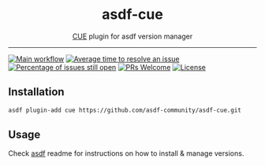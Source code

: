 <div align="center">
<h1>asdf-cue</h1>
<span><a href="https://cuelang.org">CUE</a> plugin for asdf version manager</span>
</div>
<hr />

[![Main workflow](https://github.com/asdf-community/asdf-cue/workflows/Main%20workflow/badge.svg)](https://github.com/asdf-community/asdf-cue/actions)
[![Average time to resolve an issue](https://isitmaintained.com/badge/resolution/asdf-community/asdf-cue.svg)](https://isitmaintained.com/project/asdf-community/asdf-cue 'Average time to resolve an issue')
[![Percentage of issues still open](https://isitmaintained.com/badge/open/asdf-community/asdf-cue.svg)](https://isitmaintained.com/project/asdf-community/asdf-cue 'Percentage of issues still open')
[![PRs Welcome](https://img.shields.io/badge/PRs-welcome-brightgreen.svg)](http://makeapullrequest.com)
[![License](https://img.shields.io/github/license/asdf-community/asdf-cue?color=brightgreen)](https://github.com/asdf-community/asdf-cue/blob/master/LICENSE)

## Installation

```bash
asdf plugin-add cue https://github.com/asdf-community/asdf-cue.git
```

## Usage

Check [asdf](https://github.com/asdf-vm/asdf) readme for instructions on how to
install & manage versions.

